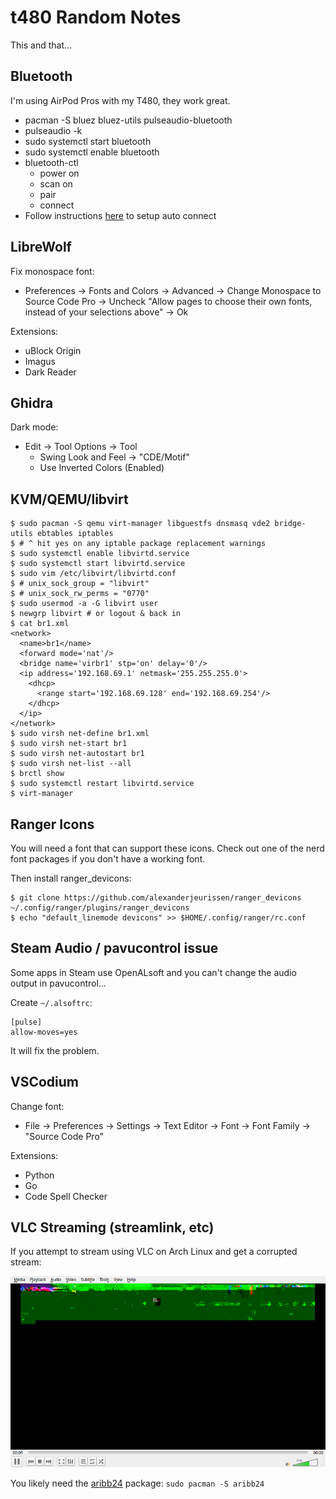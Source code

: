 # t480 Random Notes

This and that...

## Bluetooth

I'm using AirPod Pros with my T480, they work great.

* pacman -S bluez bluez-utils pulseaudio-bluetooth
* pulseaudio -k
* sudo systemctl start bluetooth
* sudo systemctl enable bluetooth
* bluetooth-ctl
    * power on
    * scan on
    * pair <mac>
    * connect <mac>
* Follow instructions [here](https://wiki.archlinux.org/index.php/Bluetooth_headset#Setting_up_auto_connection) to setup auto connect

## LibreWolf

Fix monospace font:
* Preferences -> Fonts and Colors -> Advanced -> Change Monospace to Source Code Pro -> Uncheck "Allow pages to choose their own fonts, instead of your selections above" -> Ok

Extensions:
* uBlock Origin
* Imagus
* Dark Reader

## Ghidra

Dark mode:
* Edit -> Tool Options -> Tool
    * Swing Look and Feel -> "CDE/Motif"
    * Use Inverted Colors (Enabled)

## KVM/QEMU/libvirt

```
$ sudo pacman -S qemu virt-manager libguestfs dnsmasq vde2 bridge-utils ebtables iptables
$ # ^ hit yes on any iptable package replacement warnings
$ sudo systemctl enable libvirtd.service
$ sudo systemctl start libvirtd.service
$ sudo vim /etc/libvirt/libvirtd.conf
$ # unix_sock_group = "libvirt"
$ # unix_sock_rw_perms = "0770"
$ sudo usermod -a -G libvirt user
$ newgrp libvirt # or logout & back in
$ cat br1.xml 
<network>
  <name>br1</name>
  <forward mode='nat'/>
  <bridge name='virbr1' stp='on' delay='0'/>
  <ip address='192.168.69.1' netmask='255.255.255.0'>
    <dhcp>
      <range start='192.168.69.128' end='192.168.69.254'/>
    </dhcp>
  </ip>
</network>
$ sudo virsh net-define br1.xml
$ sudo virsh net-start br1
$ sudo virsh net-autostart br1
$ sudo virsh net-list --all
$ brctl show
$ sudo systemctl restart libvirtd.service
$ virt-manager
```

## Ranger Icons

You will need a font that can support these icons. Check out one of the nerd font packages if you don't have a working font.

Then install ranger_devicons:
```
$ git clone https://github.com/alexanderjeurissen/ranger_devicons ~/.config/ranger/plugins/ranger_devicons
$ echo "default_linemode devicons" >> $HOME/.config/ranger/rc.conf
```

## Steam Audio / pavucontrol issue

Some apps in Steam use OpenALsoft and you can't change the audio output in pavucontrol...

Create `~/.alsoftrc`:
```
[pulse]
allow-moves=yes
```

It will fix the problem.

## VSCodium

Change font:
* File -> Preferences -> Settings -> Text Editor -> Font -> Font Family -> "Source Code Pro"

Extensions:
* Python
* Go
* Code Spell Checker

## VLC Streaming (streamlink, etc)

If you attempt to stream using VLC on Arch Linux and get a corrupted stream:

![1](img/stream-scrot.png)

You likely need the [aribb24](https://archlinux.org/packages/extra/x86_64/aribb24/) package: `sudo pacman -S aribb24`

